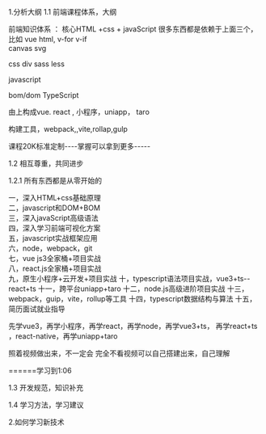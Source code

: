 1.分析大纲
1.1  前端课程体系，大纲

前端知识体系 ： 核心HTML +css + javaScript
很多东西都是依赖于上面三个，
比如  vue  html, v-for  v-if  
canvas  svg


css    div    sass  less 


javascript

bom/dom   TypeScript

由上构成vue. react , 小程序，uniapp， taro

构建工具，webpack,,vite,rollap,gulp


课程20K标准定制----掌握可以拿到更多-----



1.2  相互尊重，共同进步

1.2.1  所有东西都是从零开始的

一，深入HTML+css基础原理<br/>
二，javascript和DOM+BOM<br/>
三，深入javaScript高级语法<br/>
四，深入学习前端可视化方案<br/>
五，javascript实战框架应用<br/>
六，node，webpack，git<br/>
七，vue js3全家桶+项目实战<br/>
八，react.js全家桶+项目实战<br/>
九，原生小程序+云开发+项目实战
十，typescript语法项目实战，vue3+ts--react+ts
十一，跨平台uniapp+taro
十二，node.js高级进阶项目实战
十三，webpack，guip，vite，rollup等工具
十四，typescript数据结构与算法
十五，简历面试就业指导

先学vue3，再学小程序，再学react，再学node，再学vue3+ts，
再学react+ts ，react-native，再学uniapp+taro 

照着视频做出来，不一定会
完全不看视频可以自己搭建出来，自己理解

======学习到1:06

1.3  开发规范，知识补充


1.4  学习方法，学习建议




2.如何学习新技术 




